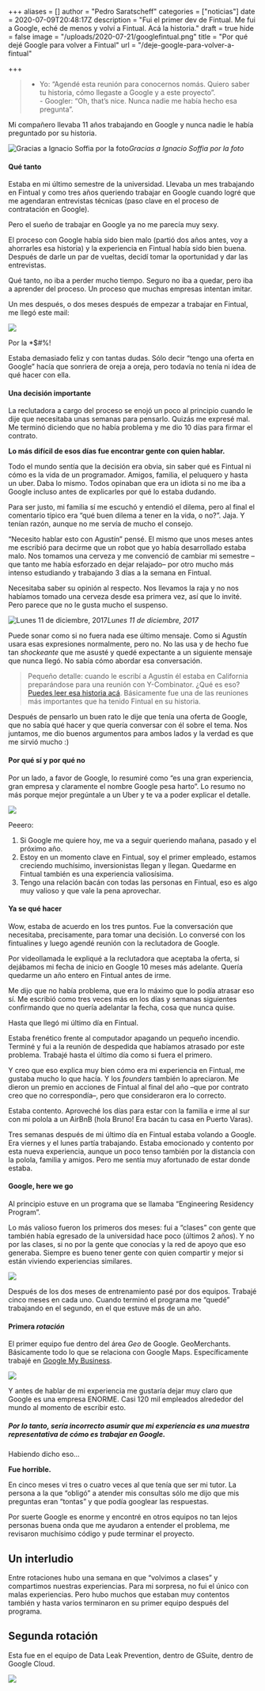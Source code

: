 +++
aliases = []
author = "Pedro Saratscheff"
categories = ["noticias"]
date = 2020-07-09T20:48:17Z
description = "Fui el primer dev de Fintual. Me fui a Google, eché de menos y volví a Fintual. Acá la historia."
draft = true
hide = false
image = "/uploads/2020-07-21/googlefintual.png"
title = "Por qué dejé Google para volver a Fintual"
url = "/deje-google-para-volver-a-fintual"

+++
> * Yo: “Agendé esta reunión para conocernos nomás. Quiero saber tu historia, cómo llegaste a Google y a este proyecto”.  
>   \- Googler: “Oh, that’s nice. Nunca nadie me había hecho esa pregunta”.

Mi compañero llevaba 11 años trabajando en Google y nunca nadie le había preguntado por su historia.

![Gracias a Ignacio Soffia por la foto](/uploads/2020-07-21/googlefintual.png)_Gracias a Ignacio Soffia por la foto_

#### Qué tanto

Estaba en mi último semestre de la universidad. Llevaba un mes trabajando en Fintual y como tres años queriendo trabajar en Google cuando logré que me agendaran entrevistas técnicas (paso clave en el proceso de contratación en Google).

Pero el sueño de trabajar en Google ya no me parecía muy sexy.

El proceso con Google había sido bien malo (partió dos años antes, voy a ahorrarles esa historia) y la experiencia en Fintual había sido bien buena. Después de darle un par de vueltas, decidí tomar la oportunidad y dar las entrevistas.

Qué tanto, no iba a perder mucho tiempo. Seguro no iba a quedar, pero iba a aprender del proceso. Un proceso que muchas empresas intentan imitar.

Un mes después, o dos meses después de empezar a trabajar en Fintual, me llegó este mail:

![](/uploads/2020-07-21/quedeengoogle.png)

Por la *$#%!

Estaba demasiado feliz y con tantas dudas. Sólo decir “tengo una oferta en Google” hacía que sonriera de oreja a oreja, pero todavía no tenía ni idea de qué hacer con ella.

#### Una decisión importante

La reclutadora a cargo del proceso se enojó un poco al principio cuando le dije que necesitaba unas semanas para pensarlo. Quizás me expresé mal. Me terminó diciendo que no había problema y me dio 10 días para firmar el contrato.

**Lo más difícil de esos días fue encontrar gente con quien hablar.**

Todo el mundo sentía que la decisión era obvia, sin saber qué es Fintual ni cómo es la vida de un programador. Amigos, familia, el peluquero y hasta un uber. Daba lo mismo. Todos opinaban que era un idiota si no me iba a Google incluso antes de explicarles por qué lo estaba dudando.

Para ser justo, mi familia sí me escuchó y entendió el dilema, pero al final el comentario típico era “qué buen dilema a tener en la vida, o no?”. Jaja. Y tenían razón, aunque no me servía de mucho el consejo.

“Necesito hablar esto con Agustín” pensé. El mismo que unos meses antes me escribió para decirme que un robot que yo había desarrollado estaba malo. Nos tomamos una cerveza y me convenció de cambiar mi semestre –que tanto me había esforzado en dejar relajado– por otro mucho más intenso estudiando y trabajando 3 días a la semana en Fintual.

Necesitaba saber su opinión al respecto. Nos llevamos la raja y no nos habíamos tomado una cerveza desde esa primera vez, así que lo invité. Pero parece que no le gusta mucho el suspenso.

![Lunes 11 de diciembre, 2017](/uploads/2020-07-21/putaelculiao.png)_Lunes 11 de diciembre, 2017_

Puede sonar como si no fuera nada ese último mensaje. Como si Agustín usara esas expresiones normalmente, pero no. No las usa y de hecho fue tan _shockeante_ que me asusté y quedé expectante a un siguiente mensaje que nunca llegó. No sabía cómo abordar esa conversación.

> Pequeño detalle: cuando le escribí a Agustín él estaba en California preparándose para una reunión con Y-Combinator. ¿Qué es eso? [Puedes leer esa historia acá](https://edu.fintual.cl/c%C3%B3mo-fuimos-la-primera-startup-chilena-en-quedar-en-y-combinator-41363df2e2dc/). Básicamente fue una de las reuniones más importantes que ha tenido Fintual en su historia.

Después de pensarlo un buen rato le dije que tenía una oferta de Google, que no sabía qué hacer y que quería conversar con él sobre el tema. Nos juntamos, me dio buenos argumentos para ambos lados y la verdad es que me sirvió mucho :)

#### Por qué sí y por qué no

Por un lado, a favor de Google, lo resumiré como “es una gran experiencia, gran empresa y claramente el nombre Google pesa harto”. Lo resumo no más porque mejor pregúntale a un Uber y te va a poder explicar el detalle.

![](/uploads/2020-07-21/pundog.png)

Peeero:

1. Si Google me quiere hoy, me va a seguir queriendo mañana, pasado y el próximo año.
2. Estoy en un momento clave en Fintual, soy el primer empleado, estamos creciendo muchísimo, inversionistas llegan y llegan. Quedarme en Fintual también es una experiencia valiosísima.
3. Tengo una relación bacán con todas las personas en Fintual, eso es algo muy valioso y que vale la pena aprovechar.

#### Ya se qué hacer

Wow, estaba de acuerdo en los tres puntos. Fue la conversación que necesitaba, precisamente, para tomar una decisión. Lo conversé con los fintualines y luego agendé reunión con la reclutadora de Google.

Por videollamada le expliqué a la reclutadora que aceptaba la oferta, si dejábamos mi fecha de inicio en Google 10 meses más adelante. Quería quedarme un año entero en Fintual antes de irme.

Me dijo que no había problema, que era lo máximo que lo podía atrasar eso sí. Me escribió como tres veces más en los días y semanas siguientes confirmando que no quería adelantar la fecha, cosa que nunca quise.

Hasta que llegó mi último día en Fintual.

Estaba frenético frente al computador apagando un pequeño incendio. Terminé y fui a la reunión de despedida que habíamos atrasado por este problema. Trabajé hasta el último día como si fuera el primero.

Y creo que eso explica muy bien cómo era mi experiencia en Fintual, me gustaba mucho lo que hacía. Y los _founders_ también lo apreciaron. Me dieron un premio en acciones de Fintual al final del año –que por contrato creo que no correspondía–, pero que consideraron era lo correcto.

Estaba contento. Aproveché los días para estar con la familia e irme al sur con mi polola a un AirBnB (hola Bruno! Era bacán tu casa en Puerto Varas).

Tres semanas después de mi último día en Fintual estaba volando a Google. Era viernes y el lunes partía trabajando. Estaba emocionado y contento por esta nueva experiencia, aunque un poco tenso también por la distancia con la polola, familia y amigos. Pero me sentía muy afortunado de estar donde estaba.

#### Google, here we go

Al principio estuve en un programa que se llamaba “Engineering Residency Program”.

Lo más valioso fueron los primeros dos meses: fui a “clases” con gente que también había egresado de la universidad hace poco (últimos 2 años). Y no por las clases, si no por la gente que conocías y la red de apoyo que eso generaba. Siempre es bueno tener gente con quien compartir y mejor si están viviendo experiencias similares.

![](/uploads/2020-07-22/noogler.png)

Después de los dos meses de entrenamiento pasé por dos equipos. Trabajé cinco meses en cada uno. Cuando terminó el programa me “quedé” trabajando en el segundo, en el que estuve más de un año.

#### Primera _rotación_

El primer equipo fue dentro del área _Geo_ de Google. GeoMerchants. Básicamente todo lo que se relaciona con Google Maps. Específicamente trabajé en [Google My Business](https://www.google.com/business/).

![](/uploads/2020-07-22/mybusiness.png)

Y antes de hablar de mi experiencia me gustaría dejar muy claro que Google es una empresa ENORME. Casi 120 mil empleados alrededor del mundo al momento de escribir esto. 

##### Por lo tanto, sería incorrecto asumir que mi experiencia es una muestra representativa de cómo es trabajar en Google. 

Habiendo dicho eso…

**Fue horrible.**

En cinco meses vi tres o cuatro veces al que tenía que ser mi tutor. La persona a la que “obligó” a atender mis consultas sólo me dijo que mis preguntas eran “tontas” y que podía googlear las respuestas.

Por suerte Google es enorme y encontré en otros equipos no tan lejos personas buena onda que me ayudaron a entender el problema, me revisaron muchísimo código y pude terminar el proyecto.

## Un interludio

Entre rotaciones hubo una semana en que “volvimos a clases” y compartimos nuestras experiencias. Para mi sorpresa, no fui el único con malas experiencias. Pero hubo muchos que estaban muy contentos también y hasta varios terminaron en su primer equipo después del programa.

## Segunda rotación

Esta fue en el equipo de Data Leak Prevention, dentro de GSuite, dentro de Google Cloud.

![](/uploads/2020-07-22/gsuite.png)